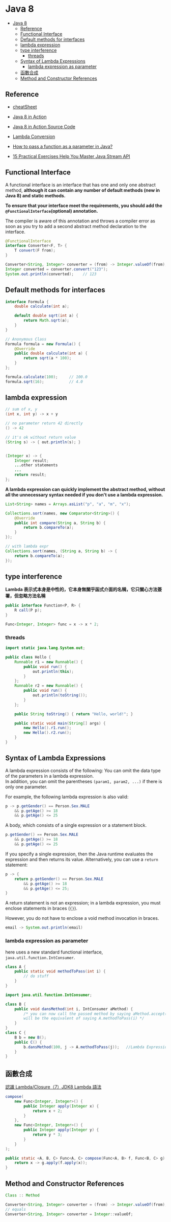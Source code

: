 # Java 8

- [Java 8](#java-8)
  - [Reference](#reference)
  - [Functional Interface](#functional-interface)
  - [Default methods for interfaces](#default-methods-for-interfaces)
  - [lambda expression](#lambda-expression)
  - [type interference](#type-interference)
    - [threads](#threads)
  - [Syntax of Lambda Expressions](#syntax-of-lambda-expressions)
    - [lambda expression as parameter](#lambda-expression-as-parameter)
  - [函數合成](#函數合成)
  - [Method and Constructor References](#method-and-constructor-references)
## Reference

- [cheatSheet](https://github.com/winterbe/java8-tutorial)
- [Java 8 in Action](https://gitee.com/lihuadaiyu/read/blob/master/Java8%E5%AE%9E%E6%88%98/Java8%E5%AE%9E%E6%88%98%20%E7%AC%94%E8%AE%B0.md)
- [Java 8 in Action Source Code](https://github.com/java8/Java8InAction)
- [Lambda Conversion](https://mkyong.com/java8/java-8-flatmap-example/)
- [How to pass a function as a parameter in Java?](https://stackoverflow.com/questions/4685563/how-to-pass-a-function-as-a-parameter-in-java)

- [15 Practical Exercises Help You Master Java Stream API](https://blog.devgenius.io/15-practical-exercises-help-you-master-java-stream-api-3f9c86b1cf82)

## Functional Interface  

A functional interface is an interface that has one and only one abstract method, **although it can contain any number of default methods (new in Java 8) and static methods.**

**To ensure that your interface meet the requirements, you should add the `@FunctionalInterface`(optional) annotation.**

The compiler is aware of this annotation and throws a compiler error as soon as you try to add a second abstract method declaration to the interface.
```java 
@FunctionalInterface
interface Converter<F, T> {
    T convert(F from);
}

Converter<String, Integer> converter = (from) -> Integer.valueOf(from);
Integer converted = converter.convert("123");
System.out.println(converted);    // 123
```

## Default methods for interfaces

```java
interface Formula {
    double calculate(int a);

    default double sqrt(int a) {
        return Math.sqrt(a);
    }
}

// Anonymous Class
Formula formula = new Formula() {
    @Override
    public double calculate(int a) {
        return sqrt(a * 100);
    }
};

formula.calculate(100);     // 100.0
formula.sqrt(16);           // 4.0
```

## lambda expression

```java 
// sum of x, y
(int x, int y) -> x + y

// no parameter return 42 directly
() -> 42

// it's ok without return value 
(String s) -> { out.println(s); }


(Integer x) -> {
    Integer result;
    ...other statements
    ...
    return result;
};
```

**A lambda expression can quickly implement the abstract method, without all the unnecessary syntax needed if you don't use a lambda expression.**
```java
List<String> names = Arrays.asList("p", "a", "m", "x");

Collections.sort(names, new Comparator<String>() {
    @Override
    public int compare(String a, String b) {
        return b.compareTo(a);
    }
});

// with lambda expr
Collections.sort(names, (String a, String b) -> {
    return b.compareTo(a);
});
```

## type interference

**Lambda 表示式本身是中性的，它本身無關乎函式介面的名稱，它只關心方法簽署，但忽略方法名稱**

```java
public interface Function<P, R> {
    R call(P p);
}

Func<Integer, Integer> func = x -> x * 2;
```

### threads

```java
import static java.lang.System.out;

public class Hello {
    Runnable r1 = new Runnable() {
        public void run() {
            out.println(this);
        }
    };
    Runnable r2 = new Runnable() {
        public void run() {
            out.println(toString());
        }
    };

    public String toString() { return "Hello, world!"; }

    public static void main(String[] args) {
        new Hello().r1.run();
        new Hello().r2.run();
    }
}
```

## Syntax of Lambda Expressions
A lambda expression consists of the following:
You can omit the data type of the parameters in a lambda expression.    
In addition, you can omit the parentheses `(param1, param2, ...)` if there is only one parameter.  

For example, the following lambda expression is also valid:
```java
p -> p.getGender() == Person.Sex.MALE 
    && p.getAge() >= 18
    && p.getAge() <= 25
```

A body, which consists of a single expression or a statement block. 
```java
p.getGender() == Person.Sex.MALE 
    && p.getAge() >= 18
    && p.getAge() <= 25
```

If you specify a single expression, then the Java runtime evaluates the expression and then returns its value. Alternatively, you can use a `return` statement:
```java 
p -> {
    return p.getGender() == Person.Sex.MALE
        && p.getAge() >= 18
        && p.getAge() <= 25;
}
```
A return statement is not an expression; in a lambda expression, you must enclose statements in braces (`{}`). 

However, you do not have to enclose a void method invocation in braces. 
```java
email -> System.out.println(email)
```


### lambda expression as parameter

here uses a new standard functional interface, `java.util.function.IntConsumer`.
```java
class A {
    public static void methodToPass(int i) { 
        // do stuff
    }
}

import java.util.function.IntConsumer;

class B {
    public void dansMethod(int i, IntConsumer aMethod) {
        /* you can now call the passed method by saying aMethod.accept(i), and it
        will be the equivalent of saying A.methodToPass(i) */
    }
}
class C {
    B b = new B();
    public C() {
        b.dansMethod(100, j -> A.methodToPass(j));   //Lambda Expression here
    }
}
```

## 函數合成

[認識 Lambda/Closure（7）JDK8 Lambda 語法](https://openhome.cc/Gossip/CodeData/JavaLambdaTutorial/Java8Lambda.html)

```java
compose(
    new Func<Integer, Integer>() {
        public Integer apply(Integer x) {
            return x + 2;
        }
    },
    new Func<Integer, Integer>() {
        public Integer apply(Integer y) {
            return y * 3;
        }
    }
);

public static <A, B, C> Func<A, C> compose(Func<A, B> f, Func<B, C> g) {
    return x -> g.apply(f.apply(x));
}
```


## Method and Constructor References

```java
Class :: Method
```

```java
Converter<String, Integer> converter = (from) -> Integer.valueOf(from);
// equals
Converter<String, Integer> converter = Integer::valueOf;
```
